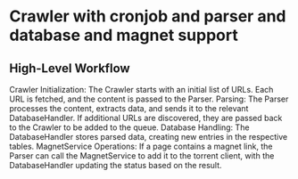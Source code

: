 # Crawler with cronjob and parser and database and magnet support

## High-Level Workflow

Crawler Initialization: The Crawler starts with an initial list of URLs. Each URL is fetched, and the content is passed to the Parser.
Parsing: The Parser processes the content, extracts data, and sends it to the relevant DatabaseHandler. If additional URLs are discovered, they are passed back to the Crawler to be added to the queue.
Database Handling: The DatabaseHandler stores parsed data, creating new entries in the respective tables.
MagnetService Operations: If a page contains a magnet link, the Parser can call the MagnetService to add it to the torrent client, with the DatabaseHandler updating the status based on the result.